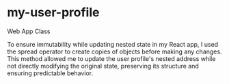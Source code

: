 # my-user-profile
 Web App Class

 To ensure immutability while updating nested state in my React app, I used the spread operator to create copies of objects before making any changes. This method allowed me to update the user profile's nested address while not directly modifying the original state, preserving its structure and ensuring predictable behavior.
